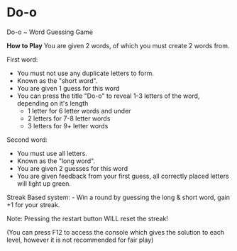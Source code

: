 # Do-o
Do-o ~ Word Guessing Game

**How to Play**
You are given 2 words, of which you must create 2 words from.

First word:
  - You must not use any duplicate letters to form.
  - Known as the "short word".
  - You are given 1 guess for this word
  - You can press the title "Do-o" to reveal 1-3 letters of the word, depending on it's length
      - 1 letter for 6 letter words and under
      - 2 letters for 7-8 letter words
      - 3 letters for 9+ letter words

Second word:
  - You must use all letters.
  - Known as the "long word".
  - You are given 2 guesses for this word
  - You are given feedback from your first guess, all correctly placed letters will light up green.

Streak Based system:
    - Win a round by guessing the long & short word, gain +1 for your streak.

Note: Pressing the restart button WILL reset the streak!

(You can press F12 to access the console which gives the solution to each level, however it is not recommended for fair play)
